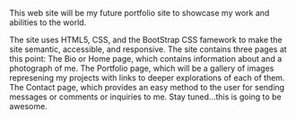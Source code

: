 This web site will be my future portfolio site to showcase my work and abilities to the world.

The site uses HTML5, CSS, and the BootStrap CSS famework to make the site semantic, accessible, and responsive.
The site contains three pages at this point: 
  The Bio or Home page, which contains information about and a photograph of me.
  The Portfolio page, which will be a gallery of images represening my projects with links to deeper explorations of each of them.
  The Contact page, which provides an easy method to the user for sending messages or comments or inquiries to me.
Stay tuned...this is going to be awesome.
